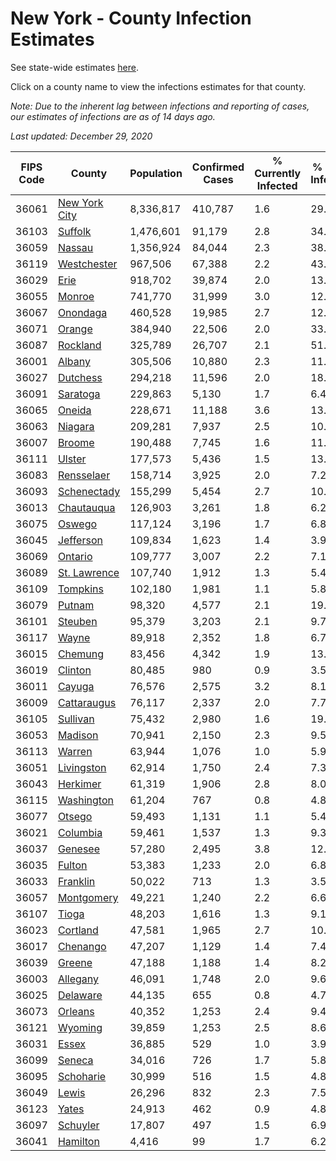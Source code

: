 # New York - County Infection Estimates

See state-wide estimates [here](/infections/us-ny).

Click on a county name to view the infections estimates for that county.

*Note: Due to the inherent lag between infections and reporting of cases, our estimates of infections are as of 14 days ago.*

*Last updated: December 29, 2020*

|   FIPS Code |                         County |   Population |   Confirmed Cases |   % Currently Infected |   % Total Infected |
|-------------|--------------------------------|--------------|-------------------|------------------------|--------------------|
|       36061 | [New York City](new-york-city) |    8,336,817 |           410,787 |                    1.6 |               29.7 |
|       36103 |             [Suffolk](suffolk) |    1,476,601 |            91,179 |                    2.8 |               34.8 |
|       36059 |               [Nassau](nassau) |    1,356,924 |            84,044 |                    2.3 |               38.2 |
|       36119 |     [Westchester](westchester) |      967,506 |            67,388 |                    2.2 |               43.8 |
|       36029 |                   [Erie](erie) |      918,702 |            39,874 |                    2.0 |               13.7 |
|       36055 |               [Monroe](monroe) |      741,770 |            31,999 |                    3.0 |               12.0 |
|       36067 |           [Onondaga](onondaga) |      460,528 |            19,985 |                    2.7 |               12.2 |
|       36071 |               [Orange](orange) |      384,940 |            22,506 |                    2.0 |               33.6 |
|       36087 |           [Rockland](rockland) |      325,789 |            26,707 |                    2.1 |               51.6 |
|       36001 |               [Albany](albany) |      305,506 |            10,880 |                    2.3 |               11.4 |
|       36027 |           [Dutchess](dutchess) |      294,218 |            11,596 |                    2.0 |               18.2 |
|       36091 |           [Saratoga](saratoga) |      229,863 |             5,130 |                    1.7 |                6.4 |
|       36065 |               [Oneida](oneida) |      228,671 |            11,188 |                    3.6 |               13.2 |
|       36063 |             [Niagara](niagara) |      209,281 |             7,937 |                    2.5 |               10.9 |
|       36007 |               [Broome](broome) |      190,488 |             7,745 |                    1.6 |               11.0 |
|       36111 |               [Ulster](ulster) |      177,573 |             5,436 |                    1.5 |               13.4 |
|       36083 |       [Rensselaer](rensselaer) |      158,714 |             3,925 |                    2.0 |                7.2 |
|       36093 |     [Schenectady](schenectady) |      155,299 |             5,454 |                    2.7 |               10.6 |
|       36013 |       [Chautauqua](chautauqua) |      126,903 |             3,261 |                    1.8 |                6.2 |
|       36075 |               [Oswego](oswego) |      117,124 |             3,196 |                    1.7 |                6.8 |
|       36045 |         [Jefferson](jefferson) |      109,834 |             1,623 |                    1.4 |                3.9 |
|       36069 |             [Ontario](ontario) |      109,777 |             3,007 |                    2.2 |                7.1 |
|       36089 |   [St. Lawrence](st.-lawrence) |      107,740 |             1,912 |                    1.3 |                5.4 |
|       36109 |           [Tompkins](tompkins) |      102,180 |             1,981 |                    1.1 |                5.8 |
|       36079 |               [Putnam](putnam) |       98,320 |             4,577 |                    2.1 |               19.5 |
|       36101 |             [Steuben](steuben) |       95,379 |             3,203 |                    2.1 |                9.7 |
|       36117 |                 [Wayne](wayne) |       89,918 |             2,352 |                    1.8 |                6.7 |
|       36015 |             [Chemung](chemung) |       83,456 |             4,342 |                    1.9 |               13.4 |
|       36019 |             [Clinton](clinton) |       80,485 |               980 |                    0.9 |                3.5 |
|       36011 |               [Cayuga](cayuga) |       76,576 |             2,575 |                    3.2 |                8.1 |
|       36009 |     [Cattaraugus](cattaraugus) |       76,117 |             2,337 |                    2.0 |                7.7 |
|       36105 |           [Sullivan](sullivan) |       75,432 |             2,980 |                    1.6 |               19.3 |
|       36053 |             [Madison](madison) |       70,941 |             2,150 |                    2.3 |                9.5 |
|       36113 |               [Warren](warren) |       63,944 |             1,076 |                    1.0 |                5.9 |
|       36051 |       [Livingston](livingston) |       62,914 |             1,750 |                    2.4 |                7.3 |
|       36043 |           [Herkimer](herkimer) |       61,319 |             1,906 |                    2.8 |                8.0 |
|       36115 |       [Washington](washington) |       61,204 |               767 |                    0.8 |                4.8 |
|       36077 |               [Otsego](otsego) |       59,493 |             1,131 |                    1.1 |                5.4 |
|       36021 |           [Columbia](columbia) |       59,461 |             1,537 |                    1.3 |                9.3 |
|       36037 |             [Genesee](genesee) |       57,280 |             2,495 |                    3.8 |               12.2 |
|       36035 |               [Fulton](fulton) |       53,383 |             1,233 |                    2.0 |                6.8 |
|       36033 |           [Franklin](franklin) |       50,022 |               713 |                    1.3 |                3.5 |
|       36057 |       [Montgomery](montgomery) |       49,221 |             1,240 |                    2.2 |                6.6 |
|       36107 |                 [Tioga](tioga) |       48,203 |             1,616 |                    1.3 |                9.1 |
|       36023 |           [Cortland](cortland) |       47,581 |             1,965 |                    2.7 |               10.1 |
|       36017 |           [Chenango](chenango) |       47,207 |             1,129 |                    1.4 |                7.4 |
|       36039 |               [Greene](greene) |       47,188 |             1,188 |                    1.4 |                8.2 |
|       36003 |           [Allegany](allegany) |       46,091 |             1,748 |                    2.0 |                9.6 |
|       36025 |           [Delaware](delaware) |       44,135 |               655 |                    0.8 |                4.7 |
|       36073 |             [Orleans](orleans) |       40,352 |             1,253 |                    2.4 |                9.4 |
|       36121 |             [Wyoming](wyoming) |       39,859 |             1,253 |                    2.5 |                8.6 |
|       36031 |                 [Essex](essex) |       36,885 |               529 |                    1.0 |                3.9 |
|       36099 |               [Seneca](seneca) |       34,016 |               726 |                    1.7 |                5.8 |
|       36095 |         [Schoharie](schoharie) |       30,999 |               516 |                    1.5 |                4.8 |
|       36049 |                 [Lewis](lewis) |       26,296 |               832 |                    2.3 |                7.5 |
|       36123 |                 [Yates](yates) |       24,913 |               462 |                    0.9 |                4.8 |
|       36097 |           [Schuyler](schuyler) |       17,807 |               497 |                    1.5 |                6.9 |
|       36041 |           [Hamilton](hamilton) |        4,416 |                99 |                    1.7 |                6.2 |